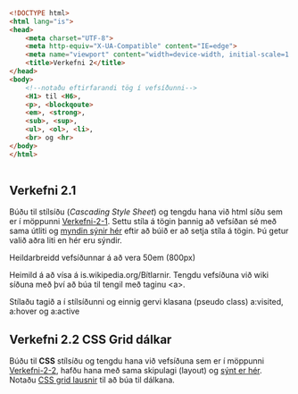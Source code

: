 

```HTML
    
<!DOCTYPE html>
<html lang="is">
<head>
    <meta charset="UTF-8">
    <meta http-equiv="X-UA-Compatible" content="IE=edge">
    <meta name="viewport" content="width=device-width, initial-scale=1.0">
    <title>Verkefni 2</title>
</head>
<body>
    <!--notaðu eftirfarandi tög í vefsíðunni-->
    <H1> til <H6>, 
    <p>, <blockqoute> 
    <em>, <strong>, 
    <sub>, <sup>, 
    <ul>, <ol>, <li>, 
    <br> og <hr>    
</body>
</html>
    
```  
## Verkefni 2.1

<!-- Búðu til HTML vefsíðu og settu [texta sem er hér](/V-2/verkefni-2-1-texti.md) í HTML síðuna. 

Settu rétt HTML tög utan um textann þannig að vefsíðan líti út eins og [sýnt er hér](/V-2/img/readme.md) -->

<!--Vandaðu frágang og notaðu tab lykilinn á lyklaborðinu til að búa til viðeigandi bil í HTML kóðann.-->

Búðu til stílsíðu (_Cascading Style Sheet_) og tengdu hana við html síðu sem er í möppunni [Verkefni-2-1](Verkefni-2-1/). Settu stíla á tögin þannig að vefsíðan sé með sama útliti og [myndin sýnir hér](img/readme.md#sýnidæmi-v-22) eftir að búið er að setja stíla á tögin.  Þú getur valið aðra liti en hér eru sýndir.  

Heildarbreidd vefsíðunnar á að vera 50em (800px)

Heimild á að vísa á is.wikipedia.org/Bítlarnir. Tengdu vefsíðuna við wiki síðuna með því að búa til tengil með taginu &lt;a>.  

Stílaðu tagið a í stílsíðunni og einnig gervi klasana (pseudo class) a:visited, a:hover og a:active  

## Verkefni 2.2  CSS Grid dálkar

Búðu til **CSS** stílsíðu og tengdu hana við vefsíðuna sem er í möppunni [Verkefni-2-2](/V-2/Verkefni-2-2), hafðu hana með sama skipulagi (layout) og [sýnt er hér](/img/readme.md#sýnidæmi-v-23).  Notaðu [CSS grid lausnir](https://github.com/GJG/Vefgrunnur/wiki#skipulag-me%C3%B0-css-grindakerfi)  til að búa til dálkana.   

